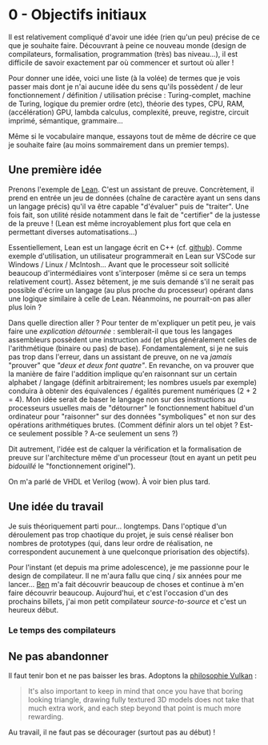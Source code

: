 # 0 - Objectifs initiaux

Il est relativement compliqué d'avoir une idée (rien qu'un peu) précise de ce que je souhaite faire. Découvrant à peine ce nouveau monde (design de compilateurs, formalisation, programmation (très) bas niveau...), il est difficile de savoir exactement par où commencer et surtout où aller !

Pour donner une idée, voici une liste (à la volée) de termes que je vois passer mais dont je n'ai aucune idée du sens qu'ils possèdent / de leur fonctionnement / définition / utilisation précise : Turing-complet, machine de Turing, logique du premier ordre (etc), théorie des types, CPU, RAM, (accélération) GPU, lambda calculus, complexité, preuve, registre, circuit imprimé, sémantique, grammaire...

Même si le vocabulaire manque, essayons tout de même de décrire ce que je souhaite faire (au moins sommairement dans un premier temps).

## Une première idée

Prenons l'exemple de [Lean](https://leanprover.github.io/). C'est un assistant de preuve. Concrètement, il prend en entrée un jeu de données (chaîne de caractère ayant un sens dans un langage précis) qu'il va être capable "d'évaluer" puis de "traiter". Une fois fait, son utilité réside notamment dans le fait de "certifier" de la justesse de la preuve ! (Lean est même incroyablement plus fort que cela en permettant diverses automatisations...)

Essentiellement, Lean est un langage écrit en C++ (cf. [github](https://github.com/leanprover-community/lean)). Comme exemple d'utilisation, un utilisateur programmerait en Lean sur VSCode sur Windows / Linux / McIntosh... Avant que le processeur soit sollicité beaucoup d'intermédiaires vont s'interposer (même si ce sera un temps relativement court). Assez bêtement, je me suis demandé s'il ne serait pas possible d'écrire un langage (au plus proche du processeur) opérant dans une logique similaire à celle de Lean. Néanmoins, ne pourrait-on pas aller plus loin ?

Dans quelle direction aller ? Pour tenter de m'expliquer un petit peu, je vais faire une _explication détournée_ : semblerait-il que tous les langages assembleurs possèdent une instruction ```add``` (et plus généralement celles de l'arithmétique (binaire ou pas) de base). Fondamentalement, si je ne suis pas trop dans l'erreur, dans un assistant de preuve, on ne va _jamais_ "prouver" que _"deux et deux font quatre"_. En revanche, on va prouver que la manière de faire l'addition implique qu'en raisonnant sur un certain alphabet / langage (définit arbitrairement; les nombres usuels par exemple) conduira à obtenir des équivalences / égalités purement numériques (2 + 2 = 4).
Mon idée serait de baser le langage non sur des instructions au processeurs usuelles mais de "détourner" le fonctionnement habituel d'un ordinateur pour "raisonner" sur des données "symboliques" et non sur des opérations arithmétiques brutes. (Comment définir alors un tel objet ? Est-ce seulement possible ? A-ce seulement un sens ?)

Dit autrement, l'idée est de calquer la vérification et la formalisation de preuve sur l'architecture même d'un processeur (tout en ayant un petit peu _bidouillé_ le "fonctionnement originel").

On m'a parlé de VHDL et Verilog (wow). À voir bien plus tard.

## Une idée du travail

Je suis théoriquement parti pour... longtemps. Dans l'optique d'un déroulement pas trop chaotique du projet, je suis censé réaliser bon nombres de prototypes (qui, dans leur ordre de réalisation, ne correspondent aucunement à une quelconque priorisation des objectifs).

Pour l'instant (et depuis ma prime adolescence), je me passionne pour le design de compilateur. Il ne m'aura fallu que cinq / six années pour me lancer... [Ben](https://github.com/lngns/) m'a fait découvrir beaucoup de choses et continue à m'en faire découvrir beaucoup. Aujourd'hui, et c'est l'occasion d'un des prochains billets, j'ai mon petit compilateur _source-to-source_ et c'est un heureux début. 

### Le temps des compilateurs

## Ne pas abandonner

Il faut tenir bon et ne pas baisser les bras. Adoptons la [philosophie Vulkan](https://vulkan-tutorial.com/Introduction) :
> It's also important to keep in mind that once you have that boring looking triangle, drawing fully textured 3D models does not take that much extra work, and each step beyond that point is much more rewarding.

Au travail, il ne faut pas se décourager (surtout pas au début) !
